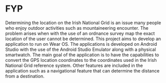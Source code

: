 # FYP

Determining  the  location  on  the  Irish  National  Grid  is  an  issue  many  people  who  enjoy 
outdoor activities  such as  mountaineering  encounter.  The problem arises  when with the use 
of an ordnance  survey map the exact location of the user cannot be determined. This project 
aims to develop an application to run on Wear OS. The applications is developed on Android 
Studio with the use of the Android Studio Emulator along with a physical smartwatch. The 
main  goal of the application is to have the capabilities to  convert the GPS location coordinates 
to  the coordinates used  in  the Irish National Grid  reference system.  Other features are included 
in  the  application  such  as  a  navigational  feature  that  can  determine  the  distance  from  a 
destination.






















